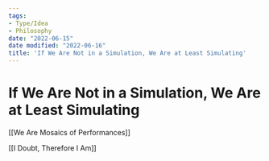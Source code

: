 ```yaml
---
tags:
- Type/Idea
- Philosophy
date: "2022-06-15"
date modified: "2022-06-16"
title: 'If We Are Not in a Simulation, We Are at Least Simulating'
---
```


# If We Are Not in a Simulation, We Are at Least Simulating
[[We Are Mosaics of Performances]]

[[I Doubt, Therefore I Am]]

